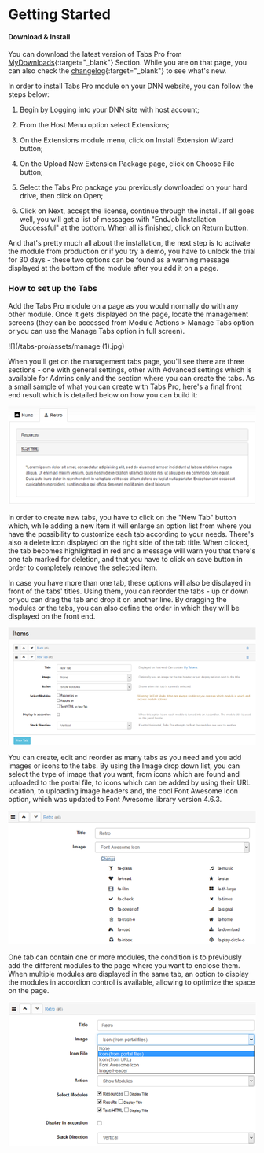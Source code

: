 # Getting Started

#### Download & Install

You can download the latest version of Tabs Pro from [MyDownloads](http://www.dnnsharp.com/my-account/my-downloads){:target="_blank"} Section. While you are on that page, you can also check the [changelog](https://www.dnnsharp.com/dnn/modules/tabs-pro/changelog){:target="_blank"} to see what's new.

In order to install Tabs Pro module on your DNN website, you can follow the steps below:

1. Begin by Logging into your DNN site with host account;

2. From the Host Menu option select Extensions;

3. On the Extensions module menu, click on Install Extension Wizard button;

4. On the Upload New Extension Package page, click on Choose File button;

5. Select the Tabs Pro package you previously downloaded on your hard drive, then click on Open;

6. Click on Next, accept the license, continue through the install. If all goes well, you will get a list of messages with "EndJob Installation Successful" at the bottom. When all is finished, click on Return button.

And that's pretty much all about the installation, the next step is to activate the module from production or if you try a demo, you have to unlock the trial for 30 days - these two options can be found as a warning message displayed at the bottom of the module after you add it on a page.

### How to set up the Tabs

Add the Tabs Pro module on a page as you would normally do with any other module. Once it gets displayed on the page, locate the management screens \(they can be accessed from Module Actions &gt; Manage Tabs option or you can use the Manage Tabs option in full screen\).

![](/tabs-pro/assets/manage (1).jpg)

When you'll get on the management tabs page, you'll see there are three sections - one with general settings, other with Advanced settings which is available for Admins only and the section where you can create the tabs. As a small sample of what you can create with Tabs Pro, here's a final front end result which is detailed below on how you can build it:

![](/tabs-pro/assets/final.jpg)

In order to create new tabs, you have to click on the "New Tab" button which, while adding a new item it will enlarge an option list from where you have the possibility to customize each tab according to your needs. There's also a delete icon displayed on the right side of the tab title. When clicked, the tab becomes highlighted in red and a message will warn you that there's one tab marked for deletion, and that you have to click on save button in order to completely remove the selected item.

In case you have more than one tab, these options will also be displayed in front of the tabs' titles. Using them, you can reorder the tabs - up or down or you can drag the tab and drop it on another line. By dragging the modules or the tabs, you can also define the order in which they will be displayed on the front end.

![](/tabs-pro/assets/tab.jpg)

You can create, edit and reorder as many tabs as you need and you add images or icons to the tabs. By using the Image drop down list, you can select the type of image that you want, from icons which are found and uploaded to the portal file, to icons which can be added by using their URL location, to uploading image headers and, the cool Font Awesome Icon option, which was updated to Font Awesome library version 4.6.3.

![](/tabs-pro/assets/awesome.jpg)

One tab can contain one or more modules, the condition is to previously add the different modules to the page where you want to enclose them. When multiple modules are displayed in the same tab, an option to display the modules in accordion control is available, allowing to optimize the space on the page.

![](/tabs-pro/assets/image.jpg)

